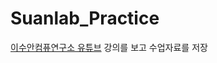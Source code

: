 # Suanlab_Practice
[이수안컴퓨연구소 유튜브](https://www.youtube.com/c/%EC%9D%B4%EC%88%98%EC%95%88%EC%BB%B4%ED%93%A8%ED%84%B0%EC%97%B0%EA%B5%AC%EC%86%8C) 강의를 보고 수업자료를 저장
